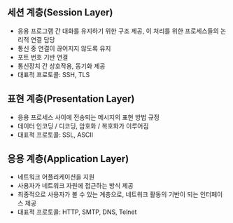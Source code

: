 ## 세션 계층(Session Layer)

- 응용 프로그램 간 대화를 유지하기 위한 구조 제공, 이 처리를 위한 프로세스들의 논리적 연결 담당
- 통신 중 연결이 끊어지지 않도록 유지
- 포트 번호 기반 연결
- 통신장치 간 상호작용, 동기화 제공
- 대표적 프로토콜: SSH, TLS

## 표현 계층(Presentation Layer)

- 응용 프로세스 사이에 전송되는 메시지의 표현 방법 규정
- 데이터 인코딩 / 디코딩, 암호화 / 복호화가 이루어짐
- 대표적 프로토콜: SSL, ASCII

## 응용 계층(Application Layer)

- 네트워크 어플리케이션을 지원
- 사용자가 네트워크 자원에 접근하는 방식 제공
- 최종적으로 사용자가 볼 수 있는 계층으로, 네트워크 활동의 기반이 되는 인터페이스 제공
- 대표적 프로토콜: HTTP, SMTP, DNS, Telnet